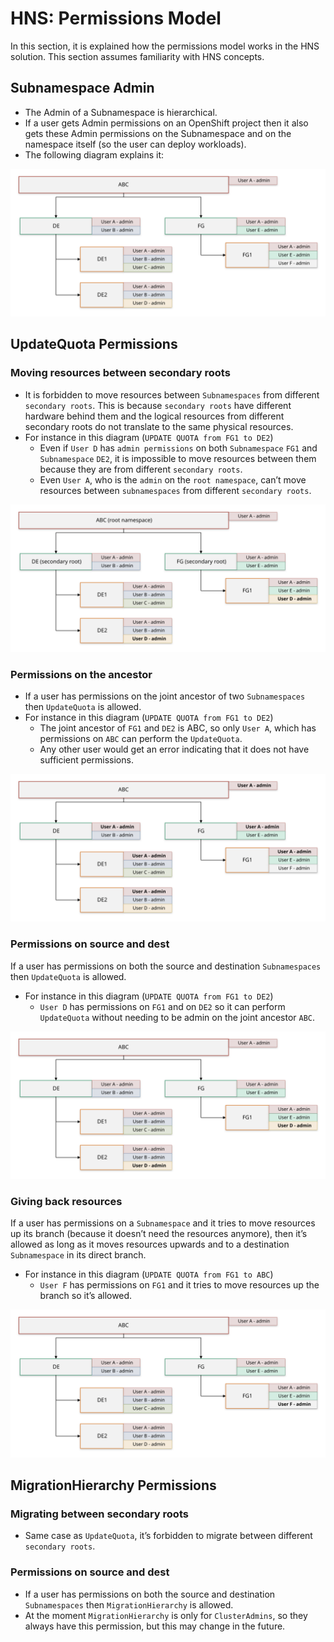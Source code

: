 # HNS: Permissions Model
In this section, it is explained how the permissions model works in the HNS solution. This section assumes familiarity with HNS concepts.

## Subnamespace Admin
- The Admin of a Subnamespace is hierarchical.
- If a user gets Admin permissions on an OpenShift project then it also gets these Admin permissions on the Subnamespace and on the namespace itself (so the user can deploy workloads).
- The following diagram explains it:

![sns-admin](https://github.com/dana-team/hns/blob/hns-docs/docs/images/sns-admin.svg?raw=true)

## UpdateQuota Permissions

### Moving resources between secondary roots
- It is forbidden to move resources between `Subnamespaces` from different `secondary roots`. This is because `secondary roots` have different hardware behind them and the logical resources from different secondary roots do not translate to the same physical resources.
- For instance in this diagram (`UPDATE QUOTA from FG1 to DE2`)
    - Even if `User D` has `admin permissions` on both `Subnamespace` `FG1` and `Subnamespace` `DE2`, it is impossible to move resources between them because they are from different `secondary roots`.
    - Even `User A`, who is the `admin` on the `root namespace`, can’t move resources between `subnamespaces` from different `secondary roots`.

![updatequota-1](https://github.com/dana-team/hns/blob/hns-docs/docs/images/updatequota-1.svg?raw=true)

### Permissions on the ancestor
- If a user has permissions on the joint ancestor of two `Subnamespaces` then `UpdateQuota` is allowed.
- For instance in this diagram (`UPDATE QUOTA from FG1 to DE2`)
    - The joint ancestor of `FG1` and `DE2` is ABC, so only `User A`, which has permissions on `ABC` can perform the `UpdateQuota`.
    - Any other user would get an error indicating that it does not have sufficient permissions.

![updatequota-2](https://github.com/dana-team/hns/blob/hns-docs/docs/images/updatequota-2.svg?raw=true)

### Permissions on source and dest
If a user has permissions on both the source and destination `Subnamespaces` then `UpdateQuota` is allowed.
- For instance in this diagram (`UPDATE QUOTA from FG1 to DE2`)
    - `User D` has permissions on `FG1` and on `DE2` so it can perform `UpdateQuota` without needing to be admin on the joint ancestor `ABC`.

![updatequota-3](https://github.com/dana-team/hns/blob/hns-docs/docs/images/updatequota-3.svg?raw=true)

### Giving back resources
If a user has permissions on a `Subnamespace` and it tries to move resources up its branch (because it doesn’t need the resources anymore), then it’s allowed as long as it moves resources upwards and to a destination `Subnamespace` in its direct branch.
- For instance in this diagram (`UPDATE QUOTA from FG1 to ABC`)
    - `User F` has permissions on `FG1` and it tries to move resources up the branch so it’s allowed.

![updatequota-4](https://github.com/dana-team/hns/blob/hns-docs/docs/images/updatequota-4.svg?raw=true)

## MigrationHierarchy Permissions

### Migrating between secondary roots
- Same case as `UpdateQuota`, it’s forbidden to migrate between different `secondary roots`.

### Permissions on source and dest
- If a user has permissions on both the source and destination `Subnamespaces` then `MigrationHierarchy` is allowed.
- At the moment `MigrationHierarchy` is only for `ClusterAdmins`, so they always have this permission, but this may change in the future.